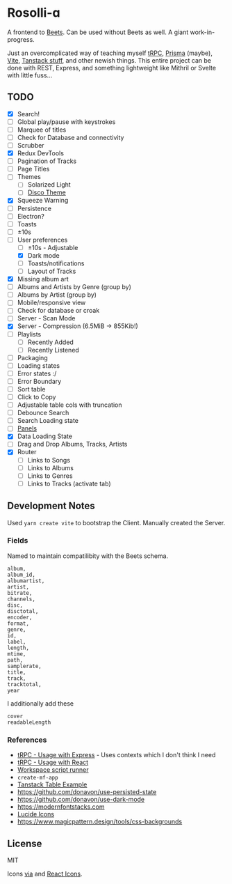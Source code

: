 # Rosolli-ɑ

A frontend to [Beets](https://github.com/beetbox/beets). Can be used without Beets as well. A giant work-in-progress.

Just an overcomplicated way of teaching myself [tRPC](https://trpc.io/), [Prisma](https://www.prisma.io/) (maybe), [Vite](https://vitejs.dev/), [Tanstack stuff](https://tanstack.com/), and other newish things. This entire project can be done with REST, Express, and something lightweight like Mithril or Svelte with little fuss...

## TODO

- [x] Search!
- [ ] Global play/pause with keystrokes
- [ ] Marquee of titles
- [ ] Check for Database and connectivity
- [ ] Scrubber
- [x] Redux DevTools
- [ ] Pagination of Tracks
- [ ] Page Titles
- [ ] Themes
  - [ ] Solarized Light
  - [ ] [Disco Theme](https://marketplace.visualstudio.com/items?itemName=RobbOwen.synthwave-vscode)
- [x] Squeeze Warning
- [ ] Persistence
- [ ] Electron?
- [ ] Toasts
- [ ] ±10s
- [ ] User preferences
  - [ ] ±10s - Adjustable
  - [x] Dark mode
  - [ ] Toasts/notifications
  - [ ] Layout of Tracks
- [x] Missing album art
- [ ] Albums and Artists by Genre (group by)
- [ ] Albums by Artist (group by)
- [ ] Mobile/responsive view
- [ ] Check for database or croak
- [ ] Server - Scan Mode
- [x] Server - Compression (6.5MiB -> 855Kib!)
- [ ] Playlists
  - [ ] Recently Added
  - [ ] Recently Listened
- [ ] Packaging
- [ ] Loading states
- [ ] Error states :/
- [ ] Error Boundary
- [ ] Sort table
- [ ] Click to Copy
- [ ] Adjustable table cols with truncation
- [ ] Debounce Search
- [ ] Search Loading state
- [ ] [Panels](https://react-resizable-panels.vercel.app/examples/horizontal)
- [x] Data Loading State
- [ ] Drag and Drop Albums, Tracks, Artists
- [x] Router
  - [ ] Links to Songs
  - [ ] Links to Albums
  - [ ] Links to Genres
  - [ ] Links to Tracks (activate tab)

## Development Notes

Used `yarn create vite` to bootstrap the Client. Manually created the Server.

### Fields

Named to maintain compatilibity with the Beets schema.

```
album,
album_id,
albumartist,
artist,
bitrate,
channels,
disc,
disctotal,
encoder,
format,
genre,
id,
label,
length,
mtime,
path,
samplerate,
title,
track,
tracktotal,
year
```

I additionally add these

```
cover
readableLength
```

### References

- [tRPC - Usage with Express](https://trpc.io/docs/express) - Uses contexts which I don't think I need
- [tRPC - Usage with React](https://trpc.io/docs/react)
- [Workspace script runner](https://www.npmjs.com/package/wsrun)
- `create-mf-app`
- [Tanstack Table Example](https://codesandbox.io/p/sandbox/friendly-matsumoto-nbvtwb)
- https://github.com/donavon/use-persisted-state
- https://github.com/donavon/use-dark-mode
- https://modernfontstacks.com
- [Lucide Icons](https://lucide.dev)
- https://www.magicpattern.design/tools/css-backgrounds

## License

MIT

Icons [via](https://www.flaticon.com/packs/healthy-food-2) and [React Icons](https://react-icons.github.io/react-icons/).
